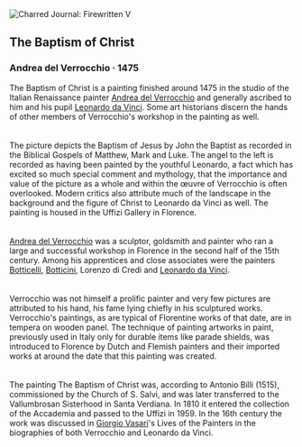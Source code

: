 <div class="artwork-of-the-day">
  <div class="container">
    <div class="img-wrapper">
      <img
        src="https://uploads1.wikiart.org/00202/images/andrea-del-verrochio/verrocchio-leonardo-da-vinci-battesimo-di-cristo-google-art-project.jpg!Large.jpg"
        alt="Charred Journal: Firewritten V" />
    </div>
    <div class="artwork-detail">
      <div class="artwork-origin"> 
        <h2 class="artwork-name">The Baptism of Christ</h2>
        <h3 class="artist">
          Andrea del Verrocchio
                    ·  1475
        </h3>
      </div>
      <p class="description">
        <span class="artwork-description-text ng-binding" ng-bind-html="viewModel.ArtworkOfTheDay.Description | unsafe">The Baptism of Christ is a painting finished around 1475 in the studio of the Italian Renaissance painter <a target="_blank" href="/en/andrea-del-verrocchio">Andrea del Verrocchio</a> and generally ascribed to him and his pupil <a target="_blank" href="/en/leonardo-da-vinci">Leonardo da Vinci</a>. Some art historians discern the hands of other members of Verrocchio's  workshop in the painting as well. <br>
<br>
<br>The picture depicts the Baptism of Jesus by John the Baptist as recorded in the Biblical Gospels of Matthew, Mark and Luke. The angel to the left is recorded as having been painted by the youthful Leonardo, a fact which has excited so much special comment and mythology, that the importance and value of the picture as a whole and within the œuvre of Verrocchio is often overlooked. Modern critics also attribute much of the landscape in the background and the figure of Christ to Leonardo da Vinci as well. The painting is housed in the Uffizi Gallery in Florence. <br>
<br>
<br><a target="_blank" href="/en/andrea-del-verrocchio">Andrea del Verrocchio</a> was a sculptor, goldsmith and painter who ran a large and successful workshop in Florence in the second half of the 15th century. Among his apprentices and close associates were the painters <a target="_blank" href="/en/sandro-botticelli">Botticelli</a>, <a target="_blank" href="/en/francesco-botticini">Botticini</a>, Lorenzo di Credi and <a target="_blank" href="/en/leonardo-da-vinci">Leonardo da Vinci</a>. <br>
<br>
<br>Verrocchio was not himself a prolific painter and very few pictures are attributed to his hand, his fame lying chiefly in his sculptured works. Verrocchio's paintings, as are typical of Florentine works of that date, are in tempera on wooden panel. The technique of painting artworks in paint, previously used in Italy only for durable items like parade shields, was introduced to Florence by Dutch and Flemish painters and their imported works at around the date that this painting was created.<br>
<br>
<br>The painting The Baptism of Christ was, according to Antonio Billi (1515), commissioned by the Church of S. Salvi, and was later transferred to the Vallumbrosan Sisterhood in Santa Verdiana. In 1810 it entered the collection of the Accademia and passed to the Uffizi in 1959. In the 16th century the work was discussed in <a target="_blank" href="/en/giorgio-vasari">Giorgio Vasari</a>'s Lives of the Painters in the biographies of both Verrocchio and Leonardo da Vinci.<br></span>
                        <div class="text-shadow-container" ng-show="showShadow" style=""></div>
      </p>
    </div>
  </div>

</div>
